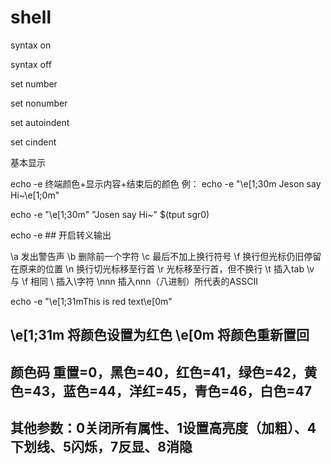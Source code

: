 # shell
syntax on

syntax off

set number 

set nonumber

set autoindent

set cindent

基本显示

echo -e 终端颜色+显示内容+结束后的颜色
例：
echo -e "\e[1;30m Jeson say Hi~\e[1;0m"

echo -e "\e[1;30m" "Josen say Hi~" $(tput sgr0)
	
echo -e ## 开启转义输出

\a 发出警告声
\b 删除前一个字符
\c 最后不加上换行符号
\f 换行但光标仍旧停留在原来的位置
\n 换行切光标移至行首
\r 光标移至行首，但不换行
\t 插入tab
\v 与 \f 相同
\\ 插入\字符
\nnn 插入nnn（八进制）所代表的ASSCII

echo -e "\e[1;31mThis is red text\e[0m" 
## \e[1;31m 将颜色设置为红色 \e[0m 将颜色重新置回
## 颜色码 重置=0，黑色=40，红色=41，绿色=42，黄色=43，蓝色=44，洋红=45，青色=46，白色=47
## 其他参数：0关闭所有属性、1设置高亮度（加粗）、4下划线、5闪烁，7反显、8消隐
